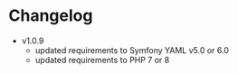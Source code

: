 # Changelog

* v1.0.9
    - updated requirements to Symfony YAML v5.0 or 6.0
    - updated requirements to PHP 7 or 8
